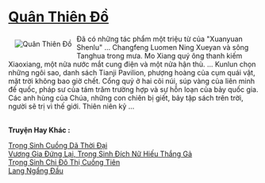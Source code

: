 <a href="https://truyentiki.com/quan-thien-do.31604/" title="Quân Thiên Đồ"><h1>Quân Thiên Đồ</h1></a><div style="display:table"><img align="right" style="float: left; padding: 10px;" src="https://truyentiki.com/a/img/str/src/31604.jpg" alt="Quân Thiên Đồ">Đã có những tác phẩm một triệu từ của "Xuanyuan Shenlu" ... Changfeng Luomen Ning Xueyan và sông Tanghua trong mưa. Mo Xiang quý ông thanh kiếm Xiaoxiang, một nửa nước mắt cung điện và một nửa hận thù. ... Kunlun chọn những ngôi sao, danh sách Tianji Pavilion, phượng hoàng của cụm quái vật, mặt trời không bao giờ chết. Cổng quỷ ở hai cõi núi, súp vàng của liên minh đế quốc, pháp sư của tám trăm trường hợp và sự hỗn loạn của bảy quốc gia. Các anh hùng của Chúa, những con chiên bị giết, bảy tập sách trên trời, người sẽ trị vì thế giới. Thiên niên kỷ ...</div><p><br><b>Truyện Hay Khác :</b></p><a href="https://truyentiki.com/trong-sinh-cuong-da-thoi-dai.31603/" alt="Trọng Sinh Cuồng Dã Thời Đại">Trọng Sinh Cuồng Dã Thời Đại</a><br/><a href="https://wikitruyen.wordpress.com/2020/06/23/vuong-gia-dung-lai-trong-sinh-dich-nu-hieu-thang-ga/" alt="Vương Gia Đứng Lại, Trọng Sinh Đích Nữ Hiếu Thắng Gả">Vương Gia Đứng Lại, Trọng Sinh Đích Nữ Hiếu Thắng Gả</a><br/><a href="https://github.com/nownovels/topcv/tree/master/truyenhay/31967/README.md" alt="Trọng Sinh Chi Đô Thị Cuồng Tiên">Trọng Sinh Chi Đô Thị Cuồng Tiên</a><br/><a href="https://wikitruyen.wordpress.com/2020/06/23/lang-ngang-dau/" alt="Lang Ngẩng Đầu">Lang Ngẩng Đầu</a><br/>